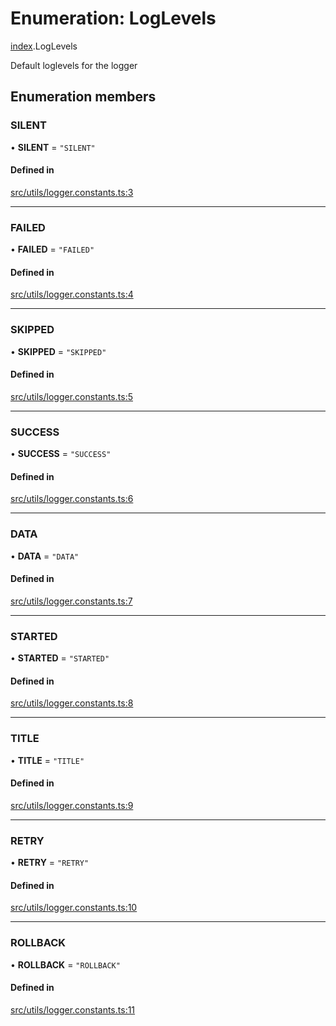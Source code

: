 # Enumeration: LogLevels

[index](../modules/index.md).LogLevels

Default loglevels for the logger

## Enumeration members

### SILENT

• **SILENT** = `"SILENT"`

#### Defined in

[src/utils/logger.constants.ts:3](https://github.com/cenk1cenk2/listr2/blob/12dcf06/src/utils/logger.constants.ts#L3)

---

### FAILED

• **FAILED** = `"FAILED"`

#### Defined in

[src/utils/logger.constants.ts:4](https://github.com/cenk1cenk2/listr2/blob/12dcf06/src/utils/logger.constants.ts#L4)

---

### SKIPPED

• **SKIPPED** = `"SKIPPED"`

#### Defined in

[src/utils/logger.constants.ts:5](https://github.com/cenk1cenk2/listr2/blob/12dcf06/src/utils/logger.constants.ts#L5)

---

### SUCCESS

• **SUCCESS** = `"SUCCESS"`

#### Defined in

[src/utils/logger.constants.ts:6](https://github.com/cenk1cenk2/listr2/blob/12dcf06/src/utils/logger.constants.ts#L6)

---

### DATA

• **DATA** = `"DATA"`

#### Defined in

[src/utils/logger.constants.ts:7](https://github.com/cenk1cenk2/listr2/blob/12dcf06/src/utils/logger.constants.ts#L7)

---

### STARTED

• **STARTED** = `"STARTED"`

#### Defined in

[src/utils/logger.constants.ts:8](https://github.com/cenk1cenk2/listr2/blob/12dcf06/src/utils/logger.constants.ts#L8)

---

### TITLE

• **TITLE** = `"TITLE"`

#### Defined in

[src/utils/logger.constants.ts:9](https://github.com/cenk1cenk2/listr2/blob/12dcf06/src/utils/logger.constants.ts#L9)

---

### RETRY

• **RETRY** = `"RETRY"`

#### Defined in

[src/utils/logger.constants.ts:10](https://github.com/cenk1cenk2/listr2/blob/12dcf06/src/utils/logger.constants.ts#L10)

---

### ROLLBACK

• **ROLLBACK** = `"ROLLBACK"`

#### Defined in

[src/utils/logger.constants.ts:11](https://github.com/cenk1cenk2/listr2/blob/12dcf06/src/utils/logger.constants.ts#L11)
